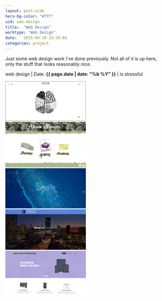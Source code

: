 ```yaml
---
layout: post-wide
hero-bg-color: "#fff"
uid: web-design
title:  "Web Design"
worktype: "Web Design"
date:   2015-04-19 15:35:01
categories: project
---
```


<p>
	Just some web design work I've done previously. Not all of it is up here, only the stuff that looks reasonably nice.
</p>

<p class="meta">
  web design | Date: <strong>{{ page.date | date: "%b %Y" }}</strong> | is stressful
</p>

<div class="showcase">
  <img style="width:50%" src="/images/portfolio/web-design/1.jpg" alt="">
  <img style="width:50%" src="/images/portfolio/web-design/2.jpg" alt="">
  <img style="width:50%" src="/images/portfolio/web-design/3.jpg" alt="">
  <img style="width:50%" src="/images/portfolio/web-design/4.jpg" alt="">
  <img style="width:50%" src="/images/portfolio/web-design/5.jpg" alt="">
</div>
